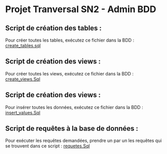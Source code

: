# Projet Tranversal SN2 - Admin BDD

## Script de création des tables :
Pour créer toutes les tables, exécutez ce fichier dans la BDD : [create_tables.sql](./create_tables.sql)



## Script de création des views :
Pour créer toutes les views, exécutez ce fichier dans la BDD : [create_views.Sql](./create_views.sql)



## Script de création des views :
Pour insérer toutes les données, exécutez ce fichier dans la BDD : [insert_values.Sql](./insert_values.sql)



## Script de requêtes à la base de données :
Pour exécuter les requêtes demandées, prendre un par un les requêtes qui se trouvent dans ce script : [requetes.Sql](./requetes.sql)
